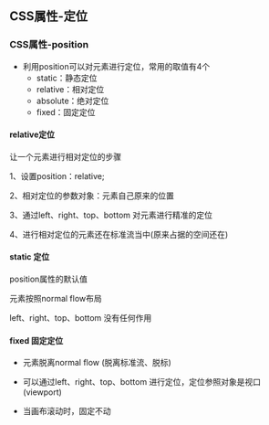 ## CSS属性-定位

### CSS属性-position

* 利用position可以对元素进行定位，常用的取值有4个
  * static：静态定位
  * relative：相对定位
  * absolute：绝对定位
  * fixed：固定定位

#### relative定位

让一个元素进行相对定位的步骤

1、设置position：relative;

2、相对定位的参数对象：元素自己原来的位置

3、通过left、right、top、bottom 对元素进行精准的定位

4、进行相对定位的元素还在标准流当中(原来占据的空间还在)

#### static 定位

position属性的默认值

元素按照normal flow布局

left、right、top、bottom 没有任何作用

#### fixed 固定定位

* 元素脱离normal flow (脱离标准流、脱标)

* 可以通过left、right、top、bottom 进行定位，定位参照对象是视口(viewport)
* 当画布滚动时，固定不动

